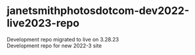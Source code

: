 # janetsmithphotosdotcom-dev2022-live2023-repo
 Development repo migrated to live on 3.28.23<br>
 Development repo for new 2022-3 site
